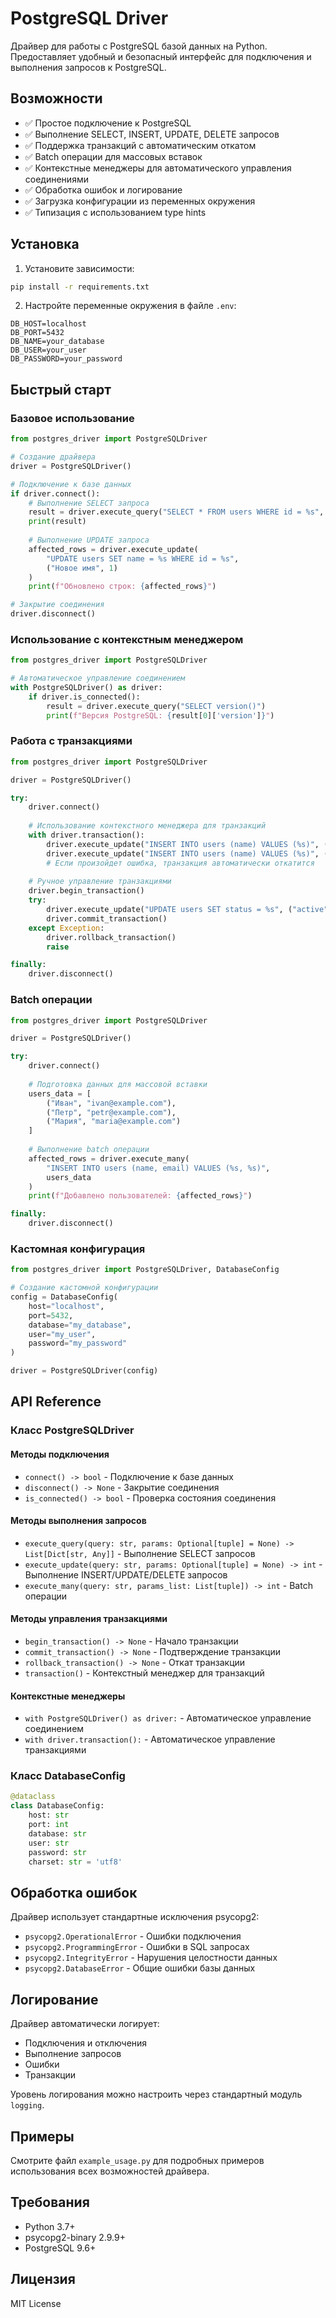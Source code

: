 # PostgreSQL Driver

Драйвер для работы с PostgreSQL базой данных на Python. Предоставляет удобный и безопасный интерфейс для подключения и выполнения запросов к PostgreSQL.

## Возможности

- ✅ Простое подключение к PostgreSQL
- ✅ Выполнение SELECT, INSERT, UPDATE, DELETE запросов
- ✅ Поддержка транзакций с автоматическим откатом
- ✅ Batch операции для массовых вставок
- ✅ Контекстные менеджеры для автоматического управления соединениями
- ✅ Обработка ошибок и логирование
- ✅ Загрузка конфигурации из переменных окружения
- ✅ Типизация с использованием type hints

## Установка

1. Установите зависимости:
```bash
pip install -r requirements.txt
```

2. Настройте переменные окружения в файле `.env`:
```env
DB_HOST=localhost
DB_PORT=5432
DB_NAME=your_database
DB_USER=your_user
DB_PASSWORD=your_password
```

## Быстрый старт

### Базовое использование

```python
from postgres_driver import PostgreSQLDriver

# Создание драйвера
driver = PostgreSQLDriver()

# Подключение к базе данных
if driver.connect():
    # Выполнение SELECT запроса
    result = driver.execute_query("SELECT * FROM users WHERE id = %s", (1,))
    print(result)
    
    # Выполнение UPDATE запроса
    affected_rows = driver.execute_update(
        "UPDATE users SET name = %s WHERE id = %s", 
        ("Новое имя", 1)
    )
    print(f"Обновлено строк: {affected_rows}")

# Закрытие соединения
driver.disconnect()
```

### Использование с контекстным менеджером

```python
from postgres_driver import PostgreSQLDriver

# Автоматическое управление соединением
with PostgreSQLDriver() as driver:
    if driver.is_connected():
        result = driver.execute_query("SELECT version()")
        print(f"Версия PostgreSQL: {result[0]['version']}")
```

### Работа с транзакциями

```python
from postgres_driver import PostgreSQLDriver

driver = PostgreSQLDriver()

try:
    driver.connect()
    
    # Использование контекстного менеджера для транзакций
    with driver.transaction():
        driver.execute_update("INSERT INTO users (name) VALUES (%s)", ("Иван",))
        driver.execute_update("INSERT INTO users (name) VALUES (%s)", ("Петр",))
        # Если произойдет ошибка, транзакция автоматически откатится
    
    # Ручное управление транзакциями
    driver.begin_transaction()
    try:
        driver.execute_update("UPDATE users SET status = %s", ("active",))
        driver.commit_transaction()
    except Exception:
        driver.rollback_transaction()
        raise

finally:
    driver.disconnect()
```

### Batch операции

```python
from postgres_driver import PostgreSQLDriver

driver = PostgreSQLDriver()

try:
    driver.connect()
    
    # Подготовка данных для массовой вставки
    users_data = [
        ("Иван", "ivan@example.com"),
        ("Петр", "petr@example.com"),
        ("Мария", "maria@example.com")
    ]
    
    # Выполнение batch операции
    affected_rows = driver.execute_many(
        "INSERT INTO users (name, email) VALUES (%s, %s)",
        users_data
    )
    print(f"Добавлено пользователей: {affected_rows}")

finally:
    driver.disconnect()
```

### Кастомная конфигурация

```python
from postgres_driver import PostgreSQLDriver, DatabaseConfig

# Создание кастомной конфигурации
config = DatabaseConfig(
    host="localhost",
    port=5432,
    database="my_database",
    user="my_user",
    password="my_password"
)

driver = PostgreSQLDriver(config)
```

## API Reference

### Класс PostgreSQLDriver

#### Методы подключения

- `connect() -> bool` - Подключение к базе данных
- `disconnect() -> None` - Закрытие соединения
- `is_connected() -> bool` - Проверка состояния соединения

#### Методы выполнения запросов

- `execute_query(query: str, params: Optional[tuple] = None) -> List[Dict[str, Any]]` - Выполнение SELECT запросов
- `execute_update(query: str, params: Optional[tuple] = None) -> int` - Выполнение INSERT/UPDATE/DELETE запросов
- `execute_many(query: str, params_list: List[tuple]) -> int` - Batch операции

#### Методы управления транзакциями

- `begin_transaction() -> None` - Начало транзакции
- `commit_transaction() -> None` - Подтверждение транзакции
- `rollback_transaction() -> None` - Откат транзакции
- `transaction()` - Контекстный менеджер для транзакций

#### Контекстные менеджеры

- `with PostgreSQLDriver() as driver:` - Автоматическое управление соединением
- `with driver.transaction():` - Автоматическое управление транзакциями

### Класс DatabaseConfig

```python
@dataclass
class DatabaseConfig:
    host: str
    port: int
    database: str
    user: str
    password: str
    charset: str = 'utf8'
```

## Обработка ошибок

Драйвер использует стандартные исключения psycopg2:

- `psycopg2.OperationalError` - Ошибки подключения
- `psycopg2.ProgrammingError` - Ошибки в SQL запросах
- `psycopg2.IntegrityError` - Нарушения целостности данных
- `psycopg2.DatabaseError` - Общие ошибки базы данных

## Логирование

Драйвер автоматически логирует:
- Подключения и отключения
- Выполнение запросов
- Ошибки
- Транзакции

Уровень логирования можно настроить через стандартный модуль `logging`.

## Примеры

Смотрите файл `example_usage.py` для подробных примеров использования всех возможностей драйвера.

## Требования

- Python 3.7+
- psycopg2-binary 2.9.9+
- PostgreSQL 9.6+

## Лицензия

MIT License
